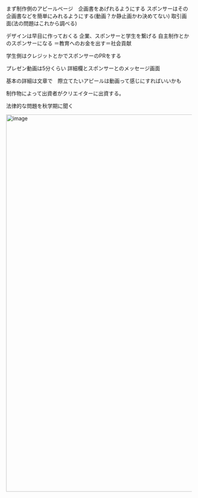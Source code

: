 まず制作側のアピールページ　企画書をあげれるようにする
スポンサーはその企画書などを簡単にみれるようにする(動画？か静止画かわ決めてない)
取引画面(法の問題はこれから調べる)

デザインは早目に作っておくる
企業、スポンサーと学生を繋げる
自主制作とかのスポンサーになる
＝教育へのお金を出す＝社会貢献

学生側はクレジットとかでスポンサーのPRをする

プレゼン動画は5分くらい
詳細欄とスポンサーとのメッセージ画面

基本の詳細は文章で　際立てたいアピールは動画って感じにすればいいかも

制作物によって出資者がクリエイターに出資する。

法律的な問題を秋学期に聞く

<img width="1024" alt="image" src="https://github.com/user-attachments/assets/001abd31-7631-4a2b-951c-581d99f1b344">










